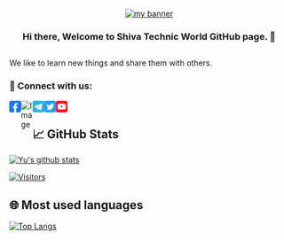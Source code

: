 <p align="center">
  <a href="https://shivatechnicworldtech.blogspot.com/" target="_blank" rel="noreferrer"><img src="https://yt3.ggpht.com/ugp0sc-34R1dldWqENnsGF_8KEA_Uo--Ige3nlNvYv4nDsSL3Q254nFHS6jldi-ih5og66rz=w1060-fcrop64=1,00005a57ffffa5a8-k-c0xffffffff-no-nd-rj" alt="my banner"></a>
</p>

<h3 align="center">
Hi there, Welcome to Shiva Technic World GitHub page.</a> 👋
</h3>

<h2 align="center">
</h2> 

We like to learn new things and share them with others.

### 🤝 Connect with us:

<a href="https://www.facebook.com/shivatechnicworld1/"><img align="left" src="https://github.com/edent/SuperTinyIcons/blob/master/images/svg/facebook.svg" alt="Image" width="21px"/></a>
<a href="https://www.instagram.com/shivatechnicworld/"><img align="left" src="https://raw.githubusercontent.com/yushi1007/yushi1007/main/images/instagram.svg" alt="Image" width="21px"/></a>
<a href="https://www.telegram.me/shivatechnicworld/"><img align="left" src="https://github.com/edent/SuperTinyIcons/blob/master/images/svg/telegram.svg" alt="Image" width="21px"/></a>
<a href="https://twitter.com/shivatechnicwo1/"><img align="left" src="https://github.com/edent/SuperTinyIcons/blob/master/images/svg/twitter.svg" alt="Image" width="21px"/></a>
<a href="https://www.youtube.com/c/ShivaTechnicWorld/"><img align="left" src="https://github.com/edent/SuperTinyIcons/blob/master/images/svg/youtube.svg" alt="Image" width="21px"/></a>
</br>

## 📈 GitHub Stats 

[![Yu's github stats](https://github-readme-stats.vercel.app/api?username=shivatechnicworld)](https://github.com/shivatechnicworld)

[![Visitors](https://visitor-badge.glitch.me/badge?page_id=shivatechnicworld.shivatechnicworld)](https://shivatechnicworldtech.blogspot.com)

## 🌐 Most used languages 

 [![Top Langs](https://github-readme-stats.vercel.app/api/top-langs/?username=shivatechnicworld)](https://github.com/shivatechnicworld/github-readme-stats)


